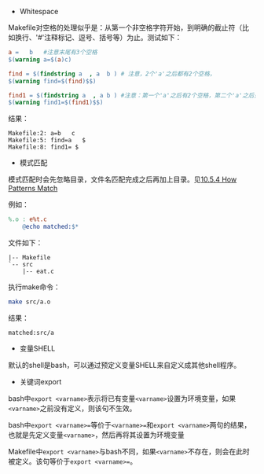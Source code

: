 - Whitespace

Makefile对空格的处理似乎是：从第一个非空格字符开始，到明确的截止符（比如换行、'#'注释标记、逗号、括号等）为止。测试如下：

```makefile
a =   b   #注意末尾有3个空格
$(warning a=$(a)c)

find = $(findstring a  , a  b ) # 注意，2个'a'之后都有2个空格，
$(warning find=$(find)$$)

find1 = $(findstring a  , a b ) #注意：第一个'a'之后有2个空格，第二个'a'之后只有1个空格。
$(warning find1=$(find1)$$)
```

结果：

```text
Makefile:2: a=b   c
Makefile:5: find=a   $
Makefile:8: find1= $
```


- 模式匹配

模式匹配时会先忽略目录，文件名匹配完成之后再加上目录。见[10.5.4 How Patterns Match](https://www.gnu.org/software/make/manual/html_node/Pattern-Match.html)

例如：

```makefile
%.o : e%t.c
	@echo matched:$*
```

文件如下：

```text
|-- Makefile
`-- src
    |-- eat.c
```

执行make命令：

```bash
make src/a.o
```

结果：

```text
matched:src/a
```


- 变量SHELL
 
默认的shell是bash，可以通过预定义变量SHELL来自定义成其他shell程序。

- 关键词export

bash中`export <varname>`表示将已有变量`<varname>`设置为环境变量，如果`<varname>`之前没有定义，则该句不生效。

bash中`export <varname>=`等价于`<varname>=`和`export <varname>`两句的结果，也就是先定义变量`<varname>`，然后再将其设置为环境变量

Makefile中`export <varname>`与bash不同，如果`<varname>`不存在，则会在此时被定义。该句等价于`export <varname>=`。


